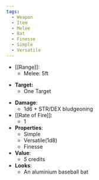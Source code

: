 ```yaml
---
tags:
  - Weapon
  - Item
  - Melee
  - Bat
  - Finesse
  - Simple
  - Versatile
---
```

* [[Range]]:
	* Melee: 5ft
- **Target:**
	- One Target
* __Damage__:
	* 1d6 + STR/DEX bludgeoning 
* [[Rate of Fire]]:
	* 1
* __Properties__:
	* Simple
	* Versatile(1d8)
	* Finesse
* **Value**:
	* *5* credits
* **Looks**:
	* An aluminium baseball bat